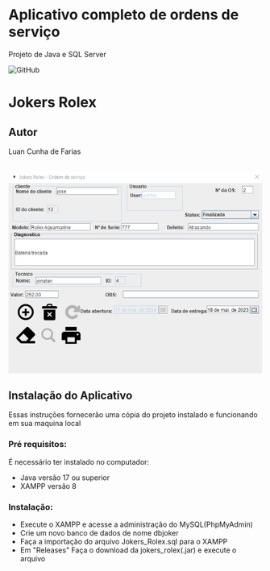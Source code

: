 # Aplicativo completo de ordens de serviço
Projeto de Java e SQL Server



![GitHub](https://img.shields.io/github/license/lluancunha/Agenda?style=plastic)
# Jokers Rolex

## Autor
Luan Cunha de Farias

![]()
![Print da tela](https://github.com/lluancunha/JokersRolex/blob/main/img/print2.png)


## Instalação do Aplicativo
Essas instruções fornecerão uma cópia do projeto instalado e funcionando em sua maquina local

### Pré requisitos:
É necessário ter instalado no computador:
* Java versão 17 ou superior
* XAMPP versão 8

### Instalação:
* Execute o XAMPP e acesse a administração do MySQL(PhpMyAdmin)
* Crie um novo banco de dados de nome dbjoker
* Faça a importação do arquivo Jokers_Rolex.sql para o XAMPP
* Em "Releases" Faça o download da jokers_rolex(.jar) e execute o arquivo

